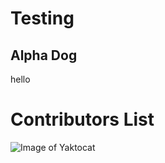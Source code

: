 # Testing

## Alpha Dog

hello

# Contributors List

![Image of Yaktocat](https://octodex.github.com/images/yaktocat.png)
